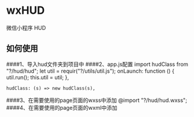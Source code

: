 # wxHUD
微信小程序 HUD

## 如何使用

####1、导入hud文件夹到项目中
####2、app.js配置
	import hudClass from "?/hud/hud";
	let util = requir("?/utils/util.js");
	onLaunch: function () {
    	util.run();
    	this.util = util;
  	},
	
	hudClass: (s) => new hudClass(s),
####3、在需要使用的page页面的wxss中添加 
	@import "?/hud/hud.wxss";
####4、在需要使用的page页面的wxml中添加
	<import src="?/hud/hud.wxml" />
	<template is="isHUD" data="{{...hud.infos}}"/>
####5、在page的js中调用
	this.hud = app.hudClass(this).hud;//初始化
	this.hud.show(); // 默认显示加载，需主动调用隐藏hide();
	this.hud.showSuccess("加载成功"); // 成功并隐藏
	...
	// 进度条，加载完成后需手动调用hide()进行隐藏
	// value的范围0-100
	this.hud.showProgress(value, "进度信息"); 
	
具体使用请参考demo

感谢wux的支持 https://github.com/skyvow/wux